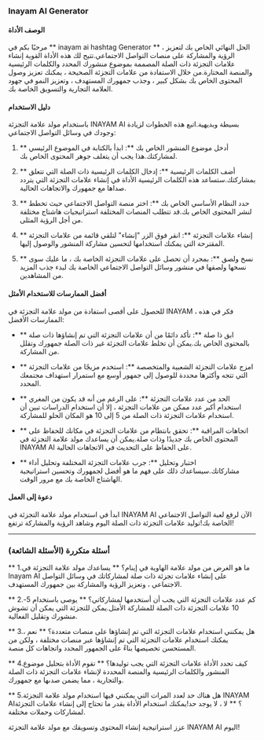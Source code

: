 ### Inayam AI Generator

#### الوصف الأداة
مرحبًا بكم في ** inayam ai hashtag Generator ** ، الحل النهائي الخاص بك لتعزيز الرؤية والمشاركة على منصات التواصل الاجتماعي.تتيح لك هذه الأداة القوية إنشاء علامات التجزئة ذات الصلة المصممة بموضوع منشورك المحدد والكلمات الرئيسية والمنصة المختارة.من خلال الاستفادة من علامات التجزئة الصحيحة ، يمكنك تعزيز وصول المحتوى الخاص بك بشكل كبير ، وجذب جمهورك المستهدف ، وتعزيز النمو في جهود العلامة التجارية والتسويق الخاصة بك.

#### دليل الاستخدام
باستخدام مولد علامة التجزئة INAYAM AI بسيطة وبديهية.اتبع هذه الخطوات لزيادة وجودك في وسائل التواصل الاجتماعي:

1. ** أدخل موضوع المنشور الخاص بك **: ابدأ بالكتابة في الموضوع الرئيسي لمشاركتك.هذا يجب أن يتغلف جوهر المحتوى الخاص بك.

2. ** أضف الكلمات الرئيسية **: إدخال الكلمات الرئيسية ذات الصلة التي تتعلق بمشاركتك.ستساعد هذه الكلمات الرئيسية الأداة في إنشاء علامات التجزئة التي يتردد صداها مع جمهورك والاتجاهات الحالية.

3. ** حدد النظام الأساسي الخاص بك **: اختر منصة التواصل الاجتماعي حيث تخطط لنشر المحتوى الخاص بك.قد تتطلب المنصات المختلفة استراتيجيات هاشتاج مختلفة من أجل الرؤية المثلى.

4. ** إنشاء علامات التجزئة **: انقر فوق الزر "إنشاء" لتلقي قائمة من علامات التجزئة المقترحة التي يمكنك استخدامها لتحسين مشاركة المنشور والوصول إليها.

5. ** نسخ ولصق **: بمجرد أن تحصل على علامات التجزئة الخاصة بك ، ما عليك سوى نسخها ولصقها في منشور وسائل التواصل الاجتماعي الخاصة بك لبدء جذب المزيد من المشاهدين.

#### أفضل الممارسات للاستخدام الأمثل
للحصول على أقصى استفادة من مولد علامة التجزئة في INAYAM ، فكر في هذه الممارسات الأفضل:

- ** ابق ذا صلة **: تأكد دائمًا من أن علامات التجزئة التي تم إنشاؤها ذات صلة بالمحتوى الخاص بك.يمكن أن تخلط علامات التجزئة غير ذات الصلة جمهورك وتقلل من المشاركة.

- ** امزج علامات التجزئة الشعبية والمتخصصة **: استخدم مزيجًا من علامات التجزئة التي تتجه وأكثرها محددة للوصول إلى جمهور أوسع مع استمرار استهداف مجتمعك المحدد.

- ** الحد من عدد علامات التجزئة **: على الرغم من أنه قد يكون من المغري استخدام أكبر عدد ممكن من علامات التجزئة ، إلا أن استخدام الدراسات تبين أن استخدام علامات التجزئة ذات الصلة من 5 إلى 10 هو المكان الحلو للمشاركة.

- ** اتجاهات المراقبة **: تحقق بانتظام من علامات التجزئة في مكانك للحفاظ على المحتوى الخاص بك جديدًا وذات صلة.يمكن أن يساعدك مولد علامة التجزئة في INAYAM AI على الحفاظ على التحديث في الاتجاهات الحالية.

- ** اختبار وتحليل **: جرب علامات التجزئة المختلفة وتحليل أداء مشاركاتك.سيساعدك ذلك على فهم ما هو أفضل لجمهورك وتحسين استراتيجية الهاشتاج الخاصة بك مع مرور الوقت.

#### دعوة إلى العمل
ابدأ في استخدام مولد علامة التجزئة في INAYAM AI الآن لرفع لعبة التواصل الاجتماعي الخاصة بك!توليد علامات التجزئة ذات الصلة اليوم وشاهد الرؤية والمشاركة ترتفع!

---

### أسئلة متكررة (الأسئلة الشائعة)

** 1.ما هو الغرض من مولد علامة الهاوية في إينام؟ **
يساعدك مولد علامة التجزئة في Inayam AI على إنشاء علامات تجزئة ذات صلة لمشاركاتك في وسائل التواصل الاجتماعي ، وتعزيز الرؤية والمشاركة بين جمهورك المستهدف.

** 2.كم عدد علامات التجزئة التي يجب أن أستخدمها لمشاركاتي؟ **
يوصى باستخدام 5-10 علامات التجزئة ذات الصلة للمشاركة الأمثل.يمكن للتجزئة التي يمكن أن تشوش منشورك وتقليل الفعالية.

** 3.هل يمكنني استخدام علامات التجزئة التي تم إنشاؤها على منصات متعددة؟ **
نعم ، يمكنك استخدام علامات التجزئة التي تم إنشاؤها عبر منصات مختلفة ، ولكن من المستحسن تخصيصها بناءً على الجمهور المحدد واتجاهات كل منصة.

** 4.كيف تحدد الأداة علامات التجزئة التي يجب توليدها؟ **
تقوم الأداة بتحليل موضوع المنشور والكلمات الرئيسية والمنصة المحددة لإنشاء علامات التجزئة ذات الصلة والتجارية ، مما يضمن صدىها مع جمهورك.

** 5.هل هناك حد لعدد المرات التي يمكنني فيها استخدام مولد علامة التجزئة INAYAM AI؟ **
لا ، لا يوجد حد!يمكنك استخدام الأداة بقدر ما تحتاج إلى إنشاء علامات التجزئة لمشاركات وحملات مختلفة.

عزز استراتيجية إنشاء المحتوى وتسويقك مع مولد علامة التجزئة INAYAM AI اليوم!
